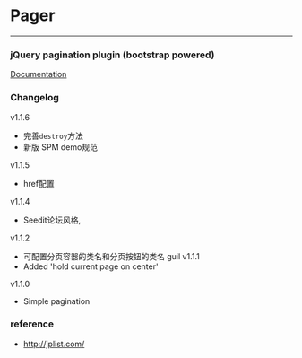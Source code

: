 # Pager

---

### jQuery pagination plugin (bootstrap powered)

[Documentation](https://moekit.timo.today/package/pager)

### Changelog
v1.1.6
- 完善`destroy`方法
- 新版 SPM demo规范
  
v1.1.5
- href配置
  
v1.1.4
- Seedit论坛风格,

v1.1.2
- 可配置分页容器的类名和分页按钮的类名
                               guil
v1.1.1
- Added 'hold current page on center'

v1.1.0
- Simple pagination

### reference

+ http://jplist.com/
